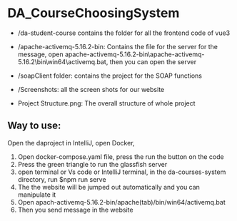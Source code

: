 # DA_CourseChoosingSystem
* /da-student-course contains the folder for all the frontend code of vue3

* /apache-activemq-5.16.2-bin: Contains the file for the server for the message, open apache-activemq-5.16.2-bin\apache-activemq-5.16.2\bin\win64\activemq.bat, then you can open the server
* /soapClient folder: contains the project for the SOAP functions

* /Screenshots: all the screen shots for our website
* Project Structure.png: The overall structure of whole project

## Way to use:
Open the daproject in IntelliJ, open Docker, 
1.  Open docker-compose.yaml file, press the run the button on the code
2.  Press the green triangle to run the glassfish server
3.  open terminal or Vs code or IntelliJ terminal, in the da-courses-system directory, run $npm run serve
4.  The the website will be jumped out automatically and you can manipulate it
5.  Open apach-activemq-5.16.2-bin/apache(tab)/bin/win64/activemq.bat
6.  Then you send message in the website
